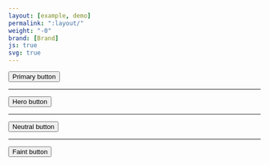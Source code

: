 ```yaml
---
layout: [example, demo]
permalink: ":layout/"
weight: "-0"
brand: [Brand]
js: true
svg: true
---
```


<button type="button" class="btn btn-primary btn-soft">Primary button</button>

<hr>

<button type="button" class="btn btn-hero btn-soft">Hero button</button>

<hr>

<button type="button" class="btn btn-neutral btn-soft">Neutral button</button>

<hr>

<button type="button" class="btn btn-faint btn-soft">Faint button</button>